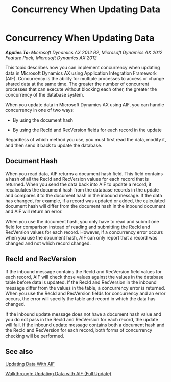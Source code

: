 ﻿---
title: Concurrency When Updating Data
TOCTitle: Concurrency When Updating Data
ms:assetid: d55d6f64-87d2-4ca9-929a-ce26127027ab
ms:mtpsurl: https://technet.microsoft.com/en-us/library/Cc639058(v=AX.60)
ms:contentKeyID: 35252031
ms.date: 11/07/2012
mtps_version: v=AX.60
---

# Concurrency When Updating Data 


_**Applies To:** Microsoft Dynamics AX 2012 R2, Microsoft Dynamics AX 2012 Feature Pack, Microsoft Dynamics AX 2012_

This topic describes how you can implement concurrency when updating data in Microsoft Dynamics AX using Application Integration Framework (AIF). Concurrency is the ability for multiple processes to access or change shared data at the same time. The greater the number of concurrent processes that can execute without blocking each other, the greater the concurrency of the database system.

When you update data in Microsoft Dynamics AX using AIF, you can handle concurrency in one of two ways:

  - By using the document hash

  - By using the RecId and RecVersion fields for each record in the update

Regardless of which method you use, you must first read the data, modify it, and then send it back to update the database.

## Document Hash

When you read data, AIF returns a document hash field. This field contains a hash of all the RecId and RecVersion values for each record that is returned. When you send the data back into AIF to update a record, it recalculates the document hash from the database records in the update and compares it to the document hash in the inbound message. If the data has changed, for example, if a record was updated or added, the calculated document hash will differ from the document hash in the inbound document and AIF will return an error.

When you use the document hash, you only have to read and submit one field for comparison instead of reading and submitting the RecId and RecVersion values for each record. However, if a concurrency error occurs when you use the document hash, AIF can only report that a record was changed and not which record changed.

## RecId and RecVersion

If the inbound message contains the RecId and RecVersion field values for each record, AIF will check those values against the values in the database table before data is updated. If the RecId and RecVersion in the inbound message differ from the values in the table, a concurrency error is returned. When you use the RecId and RecVersion fields for concurrency and an error occurs, the error will specify the table and record in which the data has changed.

If the inbound update message does not have a document hash value and you do not pass in the RecId and RecVersion for each record, the update will fail. If the inbound update message contains both a document hash and the RecId and RecVersion for each record, both forms of concurrency checking will be performed.

## See also

[Updating Data With AIF](updating-data-with-aif.md)

[Walkthrough: Updating Data with AIF (Full Update)](walkthrough-updating-data-with-aif-full-update.md)

